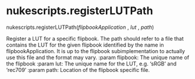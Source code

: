 # nukescripts.registerLUTPath
nukescripts.registerLUTPath(_flipbookApplication_ , _lut_ , _path_)

Register a LUT for a specific flipbook. The path should refer to a file that contains the LUT for the given flipbook identified by the name in flipbookApplication. It is up to the flipbook subimplementation to actually use this file and the format may vary. :param flipbook: The unique name of the flipbook :param lut: The unique name for the LUT, e.g. ‘sRGB’ and ‘rec709’ :param path: Location of the flipbook specific file.
